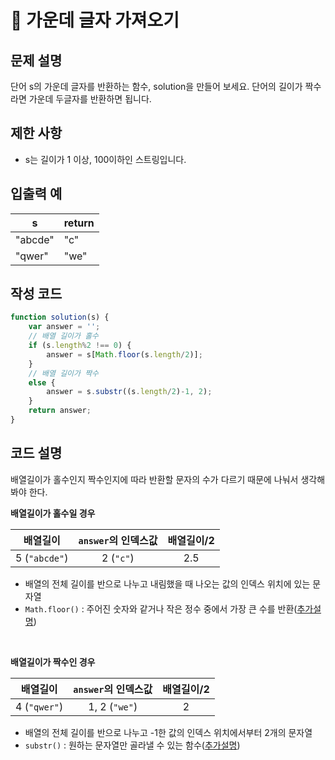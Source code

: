 # :pushpin: 가운데 글자 가져오기

## 문제 설명
단어 s의 가운데 글자를 반환하는 함수, solution을 만들어 보세요. 단어의 길이가 짝수라면 가운데 두글자를 반환하면 됩니다.

## 제한 사항
- s는 길이가 1 이상, 100이하인 스트링입니다.

## 입출력 예
|s|return|
|--|--|
|"abcde"|"c"|
|"qwer"|"we"|

## 작성 코드
```jsx
function solution(s) {
    var answer = '';
    // 배열 길이가 홀수
    if (s.length%2 !== 0) {
        answer = s[Math.floor(s.length/2)];
    }
    // 배열 길이가 짝수
    else {
        answer = s.substr((s.length/2)-1, 2);
    }
    return answer;
}
```
## 코드 설명
배열길이가 홀수인지 짝수인지에 따라 반환할 문자의 수가 다르기 때문에 나눠서 생각해봐야 한다.

**배열길이가 홀수일 경우**

|배열길이|`answer`의 인덱스값|배열길이/2|
|:--:|:--:|:--:|
|5 (`"abcde"`)|2 (`"c"`)|2.5|
- 배열의 전체 길이를 반으로 나누고 내림했을 때 나오는 값의 인덱스 위치에 있는 문자열
- `Math.floor()` : 주어진 숫자와 같거나 작은 정수 중에서 가장 큰 수를 반환([추가설명](https://developer.mozilla.org/ko/docs/Web/JavaScript/Reference/Global_Objects/Math/floor))

<br>

**배열길이가 짝수인 경우**

|배열길이|`answer`의 인덱스값|배열길이/2|
|:--:|:--:|:--:|
|4 (`"qwer"`)|1, 2 (`"we"`)|2|

- 배열의 전체 길이를 반으로 나누고 -1한 값의 인덱스 위치에서부터 2개의 문자열
- `substr()` : 원하는 문자열만 골라낼 수 있는 함수([추가설명](https://github.com/kimcno3/TIL/blob/main/programming_language/javascript.md#substring--substr))

